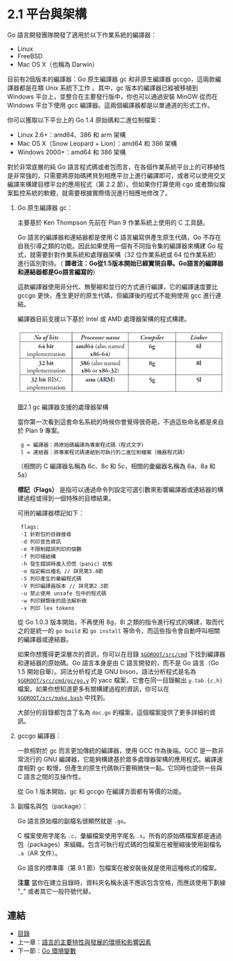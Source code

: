 # 2.1 平台與架構

Go 語言開發團隊開發了適用於以下作業系統的編譯器：

- Linux
- FreeBSD
- Mac OS X（也稱為 Darwin）

目前有2個版本的編譯器：Go 原生編譯器 gc 和非原生編譯器 gccgo，這兩款編譯器都是在類 Unix 系統下工作 。其中，gc 版本的編譯器已經被移植到 Windows 平台上，並整合在主要發行版中，你也可以通過安裝 MinGW 從而在 Windows 平台下使用 gcc 編譯器。這兩個編譯器都是以單通道的形式工作。

你可以獲取以下平台上的 Go 1.4 原始碼和二進位制檔案：

- Linux 2.6+：amd64、386 和 arm 架構
- Mac OS X（Snow Leopard + Lion）：amd64 和 386 架構
- Windows 2000+：amd64 和 386 架構

對於非常底層的純 Go 語言程式碼或者包而言，在各個作業系統平台上的可移植性是非常強的，只需要將原始碼拷貝到相應平台上進行編譯即可，或者可以使用交叉編譯來構建目標平台的應用程式（第 2.2 節）。但如果你打算使用 cgo 或者類似檔案監控系統的軟體，就需要根據實際情況進行相應地修改了。

1. Go 原生編譯器 gc：

	主要基於 Ken Thompson 先前在 Plan 9 作業系統上使用的 C 工具鏈。

    Go 語言的編譯器和連結器都是使用 C 語言編寫併產生原生代碼，Go 不存在自我引導之類的功能。因此如果使用一個有不同指令集的編譯器來構建 Go 程式，就需要針對作業系統和處理器架構（32 位作業系統或 64 位作業系統）進行區別對待。（ **譯者注：Go從1.5版本開始已經實現自舉。Go語言的編譯器和連結器都是Go語言編寫的**）

	這款編譯器使用非分代、無壓縮和並行的方式進行編譯，它的編譯速度要比 gccgo 更快，產生更好的原生代碼，但編譯後的程式不能夠使用 gcc 進行連結。

	編譯器目前支援以下基於 Intel 或 AMD 處理器架構的程式構建。

	![](images/2.1.gc.jpg?raw=true)

	圖2.1 gc 編譯器支援的處理器架構

	當你第一次看到這套命名系統的時候你會覺得很奇葩，不過這些命名都是來自於 Plan 9 專案。

		g = 編譯器：將原始碼編譯為專案程式碼（程式文字）
		l = 連結器：將專案程式碼連結到可執行的二進位制檔案（機器程式碼）

	（相關的 C 編譯器名稱為 6c、8c 和 5c，相關的彙編器名稱為 6a、8a 和 5a）

	**標記（Flags）** 是指可以通過命令列設定可選引數來影響編譯器或連結器的構建過程或得到一個特殊的目標結果。

	可用的編譯器標記如下：

		flags:
		-I 針對包的目錄搜尋
		-d 列印宣告資訊
		-e 不限制錯誤列印的個數
		-f 列印棧結構
		-h 發生錯誤時進入恐慌（panic）狀態
		-o 指定輸出檔名 // 詳見第3.4節
		-S 列印產生的彙編程式碼
		-V 列印編譯器版本 // 詳見第2.3節
		-u 禁止使用 unsafe 包中的程式碼
		-w 列印歸類後的語法解析樹
		-x 列印 lex tokens

	從 Go 1.0.3 版本開始，不再使用 8g，8l 之類的指令進行程式的構建，取而代之的是統一的 `go build` 和 `go install` 等命令，而這些指令會自動呼叫相關的編譯器或連結器。

	如果你想獲得更深層次的資訊，你可以在目錄 [`$GOROOT/src/cmd`](https://github.com/golang/go/tree/master/src/cmd) 下找到編譯器和連結器的原始碼。Go 語言本身是由 C 語言開發的，而不是 Go 語言（Go 1.5 開始自舉）。詞法分析程式是 GNU bison，語法分析程式是名為 [`$GOROOT/src/cmd/gc/go.y`](https://github.com/golang/go/blob/master/src%2Fcmd%2Finternal%2Fgc%2Fgo.y) 的 yacc 檔案，它會在同一目錄輸出 `y.tab.{c,h}` 檔案。如果你想知道更多有關構建過程的資訊，你可以在 [`$GOROOT/src/make.bash`](https://github.com/golang/go/blob/master/src/make.bash) 中找到。

	大部分的目錄都包含了名為 `doc.go` 的檔案，這個檔案提供了更多詳細的資訊。

2. gccgo 編譯器：

	一款相對於 gc 而言更加傳統的編譯器，使用 GCC 作為後端。GCC 是一款非常流行的 GNU 編譯器，它能夠構建基於眾多處理器架構的應用程式。編譯速度相對 gc 較慢，但產生的原生代碼執行要稍微快一點。它同時也提供一些與 C 語言之間的互操作性。

	從 Go 1 版本開始，gc 和 gccgo 在編譯方面都有等價的功能。

3. 副檔名與包（package）：

	Go 語言原始檔的副檔名很顯然就是 `.go`。

	C 檔案使用字尾名 `.c`，彙編檔案使用字尾名 `.s`。所有的原始碼檔案都是通過包（packages）來組織。包含可執行程式碼的包檔案在被壓縮後使用副檔名 `.a`（AR 文件）。

	Go 語言的標準庫（第 9.1 節）包檔案在被安裝後就是使用這種格式的檔案。

	**注意** 當你在建立目錄時，資料夾名稱永遠不應該包含空格，而應該使用下劃線 "_" 或者其它一般符號代替。

## 連結

- [目錄](directory.md)
- 上一章：[語言的主要特性與發展的環境和影響因素](01.2.md)
- 下一節：[Go 環境變數](02.2.md)